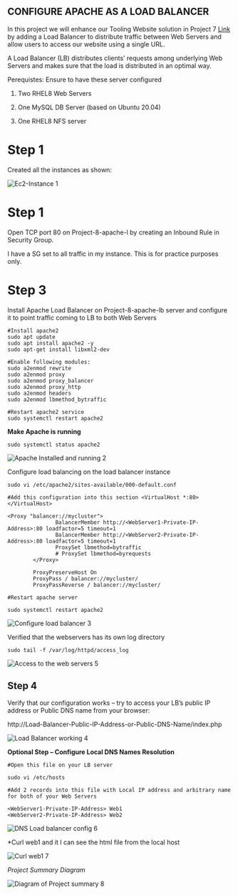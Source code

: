 ## CONFIGURE APACHE AS A LOAD BALANCER

In this project we will enhance our Tooling Website solution in Project 7 [Link](https://github.com/adakolito/darey.io-pbl/blob/main/Project7.md)  by adding a Load Balancer to distribute traffic between Web Servers and allow users to access our website using a single URL.

A Load Balancer (LB) distributes clients’ requests among underlying Web Servers and makes sure that the load is distributed in an optimal way.

Perequistes: Ensure to have these server configured

1. Two RHEL8 Web Servers

2. One MySQL DB Server (based on Ubuntu 20.04)

3. One RHEL8 NFS server

# Step 1

Created all the instances as shown:

![Ec2-Instance 1](https://user-images.githubusercontent.com/10111342/130513683-7563e056-b77b-4af3-9a7d-4afeeea414bd.png)

# Step 1

Open TCP port 80 on Project-8-apache-l by creating an Inbound Rule in Security Group.

I have a SG set to all traffic in my instance. This is for practice purposes only.

# Step 3

Install Apache Load Balancer on Project-8-apache-lb server and configure it to point traffic coming to LB to both Web Servers

```
#Install apache2
sudo apt update
sudo apt install apache2 -y
sudo apt-get install libxml2-dev

#Enable following modules:
sudo a2enmod rewrite
sudo a2enmod proxy
sudo a2enmod proxy_balancer
sudo a2enmod proxy_http
sudo a2enmod headers
sudo a2enmod lbmethod_bytraffic

#Restart apache2 service
sudo systemctl restart apache2
```
**Make Apache is running**

`sudo systemctl status apache2`

![Apache Installed and running 2](https://user-images.githubusercontent.com/10111342/130513803-41975da5-e205-40e4-8b56-747be9c0edf9.png)


Configure load balancing on the load balancer instance

```
sudo vi /etc/apache2/sites-available/000-default.conf

#Add this configuration into this section <VirtualHost *:80>  </VirtualHost>

<Proxy "balancer://mycluster">
               BalancerMember http://<WebServer1-Private-IP-Address>:80 loadfactor=5 timeout=1
               BalancerMember http://<WebServer2-Private-IP-Address>:80 loadfactor=5 timeout=1
               ProxySet lbmethod=bytraffic
               # ProxySet lbmethod=byrequests
        </Proxy>

        ProxyPreserveHost On
        ProxyPass / balancer://mycluster/
        ProxyPassReverse / balancer://mycluster/

#Restart apache server

sudo systemctl restart apache2
```

![Configure load balancer 3](https://user-images.githubusercontent.com/10111342/130515150-22c0ea86-58ad-4b94-9108-c9dd1efcd3ad.png)




Verified that the webservers has its own log directory




`sudo tail -f /var/log/httpd/access_log`


![Access to the web servers 5](https://user-images.githubusercontent.com/10111342/130516044-5d40520c-9a69-4159-b848-c8b9968eb6b4.png)


## Step 4
Verify that our configuration works – try to access your LB’s public IP address or Public DNS name from your browser:

http://Load-Balancer-Public-IP-Address-or-Public-DNS-Name/index.php


![Load Balancer working 4](https://user-images.githubusercontent.com/10111342/130516367-2502814a-5f66-40e4-9223-abe99461e62e.png)




**Optional Step – Configure Local DNS Names Resolution**

```
#Open this file on your LB server

sudo vi /etc/hosts

#Add 2 records into this file with Local IP address and arbitrary name for both of your Web Servers

<WebServer1-Private-IP-Address> Web1
<WebServer2-Private-IP-Address> Web2
```

![DNS Load balancer config 6](https://user-images.githubusercontent.com/10111342/130516737-dc665d99-7425-4513-87a3-3ea972b0b35c.png)

*Curl web1 and it I can see the html file from the local host

![Curl web1 7](https://user-images.githubusercontent.com/10111342/130517065-7ff204a3-a030-4ea3-87f9-bf41dae706e8.png)


*Project Summary Diagram*

![Diagram of Project summary 8](https://user-images.githubusercontent.com/10111342/130517367-ce119ec7-51b7-42cc-a039-8f0fbaef857c.png)